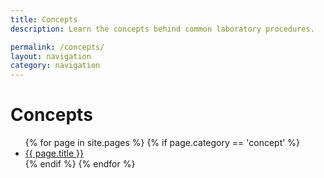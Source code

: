 ```yaml
---
title: Concepts
description: Learn the concepts behind common laboratory procedures.

permalink: /concepts/
layout: navigation
category: navigation
---
```

# Concepts
<ul class ="flex-container">
{% for page in site.pages %} 
    {% if page.category == 'concept' %}
      <li class ="flex-item">
        <a class="page-link" href="{{ page.url | prepend: site.baseurl }}">{{ page.title }}
        </a>
    </li>
    {% endif %} 
{% endfor %}
</ul>